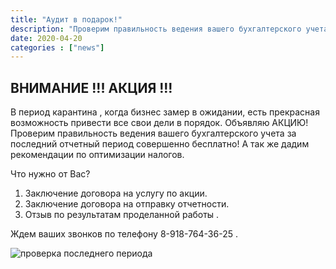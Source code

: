 ```yaml
---
title: "Аудит в подарок!"
description: "Проверим правильность ведения вашего бухгалтерского учета"
date: 2020-04-20
categories : ["news"]
---
```


## ВНИМАНИЕ !!! АКЦИЯ !!!
В период карантина , когда бизнес замер в ожидании, есть прекрасная
возможность привести все свои дели в порядок. Объявляю АКЦИЮ! Проверим
правильность  ведения вашего бухгалтерского учета за последний отчетный
период  совершенно бесплатно! А так же дадим рекомендации по оптимизации
налогов.

Что нужно от Вас?

1. Заключение договора на услугу по акции.
2. Заключение договора на отправку отчетности.
3. Отзыв по результатам проделанной работы .

Ждем ваших звонков по телефону 8-918-764-36-25 .

![проверка последнего периода](/img/lasteperiodaudit.jpeg)
